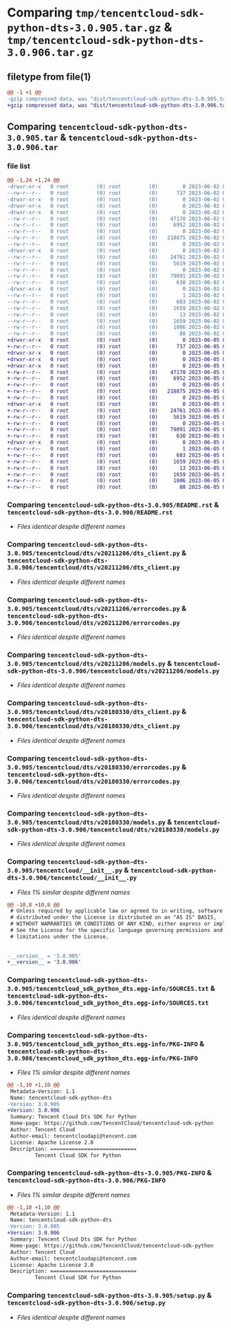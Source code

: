 # Comparing `tmp/tencentcloud-sdk-python-dts-3.0.905.tar.gz` & `tmp/tencentcloud-sdk-python-dts-3.0.906.tar.gz`

## filetype from file(1)

```diff
@@ -1 +1 @@
-gzip compressed data, was "dist/tencentcloud-sdk-python-dts-3.0.905.tar", last modified: Fri Jun  2 00:27:34 2023, max compression
+gzip compressed data, was "dist/tencentcloud-sdk-python-dts-3.0.906.tar", last modified: Mon Jun  5 00:33:39 2023, max compression
```

## Comparing `tencentcloud-sdk-python-dts-3.0.905.tar` & `tencentcloud-sdk-python-dts-3.0.906.tar`

### file list

```diff
@@ -1,24 +1,24 @@
-drwxr-xr-x   0 root         (0) root         (0)        0 2023-06-02 00:27:34.000000 tencentcloud-sdk-python-dts-3.0.905/
--rw-r--r--   0 root         (0) root         (0)      737 2023-06-02 00:27:34.000000 tencentcloud-sdk-python-dts-3.0.905/README.rst
-drwxr-xr-x   0 root         (0) root         (0)        0 2023-06-02 00:27:34.000000 tencentcloud-sdk-python-dts-3.0.905/tencentcloud/
-drwxr-xr-x   0 root         (0) root         (0)        0 2023-06-02 00:27:34.000000 tencentcloud-sdk-python-dts-3.0.905/tencentcloud/dts/
-drwxr-xr-x   0 root         (0) root         (0)        0 2023-06-02 00:27:34.000000 tencentcloud-sdk-python-dts-3.0.905/tencentcloud/dts/v20211206/
--rw-r--r--   0 root         (0) root         (0)    47170 2023-06-02 00:27:34.000000 tencentcloud-sdk-python-dts-3.0.905/tencentcloud/dts/v20211206/dts_client.py
--rw-r--r--   0 root         (0) root         (0)     6952 2023-06-02 00:27:34.000000 tencentcloud-sdk-python-dts-3.0.905/tencentcloud/dts/v20211206/errorcodes.py
--rw-r--r--   0 root         (0) root         (0)        0 2023-06-02 00:27:34.000000 tencentcloud-sdk-python-dts-3.0.905/tencentcloud/dts/v20211206/__init__.py
--rw-r--r--   0 root         (0) root         (0)   218875 2023-06-02 00:27:34.000000 tencentcloud-sdk-python-dts-3.0.905/tencentcloud/dts/v20211206/models.py
--rw-r--r--   0 root         (0) root         (0)        0 2023-06-02 00:27:34.000000 tencentcloud-sdk-python-dts-3.0.905/tencentcloud/dts/__init__.py
-drwxr-xr-x   0 root         (0) root         (0)        0 2023-06-02 00:27:34.000000 tencentcloud-sdk-python-dts-3.0.905/tencentcloud/dts/v20180330/
--rw-r--r--   0 root         (0) root         (0)    24761 2023-06-02 00:27:34.000000 tencentcloud-sdk-python-dts-3.0.905/tencentcloud/dts/v20180330/dts_client.py
--rw-r--r--   0 root         (0) root         (0)     5619 2023-06-02 00:27:34.000000 tencentcloud-sdk-python-dts-3.0.905/tencentcloud/dts/v20180330/errorcodes.py
--rw-r--r--   0 root         (0) root         (0)        0 2023-06-02 00:27:34.000000 tencentcloud-sdk-python-dts-3.0.905/tencentcloud/dts/v20180330/__init__.py
--rw-r--r--   0 root         (0) root         (0)    79091 2023-06-02 00:27:34.000000 tencentcloud-sdk-python-dts-3.0.905/tencentcloud/dts/v20180330/models.py
--rw-r--r--   0 root         (0) root         (0)      630 2023-06-02 00:27:34.000000 tencentcloud-sdk-python-dts-3.0.905/tencentcloud/__init__.py
-drwxr-xr-x   0 root         (0) root         (0)        0 2023-06-02 00:27:34.000000 tencentcloud-sdk-python-dts-3.0.905/tencentcloud_sdk_python_dts.egg-info/
--rw-r--r--   0 root         (0) root         (0)        1 2023-06-02 00:27:34.000000 tencentcloud-sdk-python-dts-3.0.905/tencentcloud_sdk_python_dts.egg-info/dependency_links.txt
--rw-r--r--   0 root         (0) root         (0)      603 2023-06-02 00:27:34.000000 tencentcloud-sdk-python-dts-3.0.905/tencentcloud_sdk_python_dts.egg-info/SOURCES.txt
--rw-r--r--   0 root         (0) root         (0)     1659 2023-06-02 00:27:34.000000 tencentcloud-sdk-python-dts-3.0.905/tencentcloud_sdk_python_dts.egg-info/PKG-INFO
--rw-r--r--   0 root         (0) root         (0)       13 2023-06-02 00:27:34.000000 tencentcloud-sdk-python-dts-3.0.905/tencentcloud_sdk_python_dts.egg-info/top_level.txt
--rw-r--r--   0 root         (0) root         (0)     1659 2023-06-02 00:27:34.000000 tencentcloud-sdk-python-dts-3.0.905/PKG-INFO
--rw-r--r--   0 root         (0) root         (0)     1006 2023-06-02 00:27:34.000000 tencentcloud-sdk-python-dts-3.0.905/setup.py
--rw-r--r--   0 root         (0) root         (0)       88 2023-06-02 00:27:34.000000 tencentcloud-sdk-python-dts-3.0.905/setup.cfg
+drwxr-xr-x   0 root         (0) root         (0)        0 2023-06-05 00:33:39.000000 tencentcloud-sdk-python-dts-3.0.906/
+-rw-r--r--   0 root         (0) root         (0)      737 2023-06-05 00:33:39.000000 tencentcloud-sdk-python-dts-3.0.906/README.rst
+drwxr-xr-x   0 root         (0) root         (0)        0 2023-06-05 00:33:39.000000 tencentcloud-sdk-python-dts-3.0.906/tencentcloud/
+drwxr-xr-x   0 root         (0) root         (0)        0 2023-06-05 00:33:39.000000 tencentcloud-sdk-python-dts-3.0.906/tencentcloud/dts/
+drwxr-xr-x   0 root         (0) root         (0)        0 2023-06-05 00:33:39.000000 tencentcloud-sdk-python-dts-3.0.906/tencentcloud/dts/v20211206/
+-rw-r--r--   0 root         (0) root         (0)    47170 2023-06-05 00:33:39.000000 tencentcloud-sdk-python-dts-3.0.906/tencentcloud/dts/v20211206/dts_client.py
+-rw-r--r--   0 root         (0) root         (0)     6952 2023-06-05 00:33:39.000000 tencentcloud-sdk-python-dts-3.0.906/tencentcloud/dts/v20211206/errorcodes.py
+-rw-r--r--   0 root         (0) root         (0)        0 2023-06-05 00:33:39.000000 tencentcloud-sdk-python-dts-3.0.906/tencentcloud/dts/v20211206/__init__.py
+-rw-r--r--   0 root         (0) root         (0)   218875 2023-06-05 00:33:39.000000 tencentcloud-sdk-python-dts-3.0.906/tencentcloud/dts/v20211206/models.py
+-rw-r--r--   0 root         (0) root         (0)        0 2023-06-05 00:33:39.000000 tencentcloud-sdk-python-dts-3.0.906/tencentcloud/dts/__init__.py
+drwxr-xr-x   0 root         (0) root         (0)        0 2023-06-05 00:33:39.000000 tencentcloud-sdk-python-dts-3.0.906/tencentcloud/dts/v20180330/
+-rw-r--r--   0 root         (0) root         (0)    24761 2023-06-05 00:33:39.000000 tencentcloud-sdk-python-dts-3.0.906/tencentcloud/dts/v20180330/dts_client.py
+-rw-r--r--   0 root         (0) root         (0)     5619 2023-06-05 00:33:39.000000 tencentcloud-sdk-python-dts-3.0.906/tencentcloud/dts/v20180330/errorcodes.py
+-rw-r--r--   0 root         (0) root         (0)        0 2023-06-05 00:33:39.000000 tencentcloud-sdk-python-dts-3.0.906/tencentcloud/dts/v20180330/__init__.py
+-rw-r--r--   0 root         (0) root         (0)    79091 2023-06-05 00:33:39.000000 tencentcloud-sdk-python-dts-3.0.906/tencentcloud/dts/v20180330/models.py
+-rw-r--r--   0 root         (0) root         (0)      630 2023-06-05 00:33:39.000000 tencentcloud-sdk-python-dts-3.0.906/tencentcloud/__init__.py
+drwxr-xr-x   0 root         (0) root         (0)        0 2023-06-05 00:33:39.000000 tencentcloud-sdk-python-dts-3.0.906/tencentcloud_sdk_python_dts.egg-info/
+-rw-r--r--   0 root         (0) root         (0)        1 2023-06-05 00:33:39.000000 tencentcloud-sdk-python-dts-3.0.906/tencentcloud_sdk_python_dts.egg-info/dependency_links.txt
+-rw-r--r--   0 root         (0) root         (0)      603 2023-06-05 00:33:39.000000 tencentcloud-sdk-python-dts-3.0.906/tencentcloud_sdk_python_dts.egg-info/SOURCES.txt
+-rw-r--r--   0 root         (0) root         (0)     1659 2023-06-05 00:33:39.000000 tencentcloud-sdk-python-dts-3.0.906/tencentcloud_sdk_python_dts.egg-info/PKG-INFO
+-rw-r--r--   0 root         (0) root         (0)       13 2023-06-05 00:33:39.000000 tencentcloud-sdk-python-dts-3.0.906/tencentcloud_sdk_python_dts.egg-info/top_level.txt
+-rw-r--r--   0 root         (0) root         (0)     1659 2023-06-05 00:33:39.000000 tencentcloud-sdk-python-dts-3.0.906/PKG-INFO
+-rw-r--r--   0 root         (0) root         (0)     1006 2023-06-05 00:33:39.000000 tencentcloud-sdk-python-dts-3.0.906/setup.py
+-rw-r--r--   0 root         (0) root         (0)       88 2023-06-05 00:33:39.000000 tencentcloud-sdk-python-dts-3.0.906/setup.cfg
```

### Comparing `tencentcloud-sdk-python-dts-3.0.905/README.rst` & `tencentcloud-sdk-python-dts-3.0.906/README.rst`

 * *Files identical despite different names*

### Comparing `tencentcloud-sdk-python-dts-3.0.905/tencentcloud/dts/v20211206/dts_client.py` & `tencentcloud-sdk-python-dts-3.0.906/tencentcloud/dts/v20211206/dts_client.py`

 * *Files identical despite different names*

### Comparing `tencentcloud-sdk-python-dts-3.0.905/tencentcloud/dts/v20211206/errorcodes.py` & `tencentcloud-sdk-python-dts-3.0.906/tencentcloud/dts/v20211206/errorcodes.py`

 * *Files identical despite different names*

### Comparing `tencentcloud-sdk-python-dts-3.0.905/tencentcloud/dts/v20211206/models.py` & `tencentcloud-sdk-python-dts-3.0.906/tencentcloud/dts/v20211206/models.py`

 * *Files identical despite different names*

### Comparing `tencentcloud-sdk-python-dts-3.0.905/tencentcloud/dts/v20180330/dts_client.py` & `tencentcloud-sdk-python-dts-3.0.906/tencentcloud/dts/v20180330/dts_client.py`

 * *Files identical despite different names*

### Comparing `tencentcloud-sdk-python-dts-3.0.905/tencentcloud/dts/v20180330/errorcodes.py` & `tencentcloud-sdk-python-dts-3.0.906/tencentcloud/dts/v20180330/errorcodes.py`

 * *Files identical despite different names*

### Comparing `tencentcloud-sdk-python-dts-3.0.905/tencentcloud/dts/v20180330/models.py` & `tencentcloud-sdk-python-dts-3.0.906/tencentcloud/dts/v20180330/models.py`

 * *Files identical despite different names*

### Comparing `tencentcloud-sdk-python-dts-3.0.905/tencentcloud/__init__.py` & `tencentcloud-sdk-python-dts-3.0.906/tencentcloud/__init__.py`

 * *Files 1% similar despite different names*

```diff
@@ -10,8 +10,8 @@
 # Unless required by applicable law or agreed to in writing, software
 # distributed under the License is distributed on an "AS IS" BASIS,
 # WITHOUT WARRANTIES OR CONDITIONS OF ANY KIND, either express or implied.
 # See the License for the specific language governing permissions and
 # limitations under the License.
 
 
-__version__ = '3.0.905'
+__version__ = '3.0.906'
```

### Comparing `tencentcloud-sdk-python-dts-3.0.905/tencentcloud_sdk_python_dts.egg-info/SOURCES.txt` & `tencentcloud-sdk-python-dts-3.0.906/tencentcloud_sdk_python_dts.egg-info/SOURCES.txt`

 * *Files identical despite different names*

### Comparing `tencentcloud-sdk-python-dts-3.0.905/tencentcloud_sdk_python_dts.egg-info/PKG-INFO` & `tencentcloud-sdk-python-dts-3.0.906/tencentcloud_sdk_python_dts.egg-info/PKG-INFO`

 * *Files 1% similar despite different names*

```diff
@@ -1,10 +1,10 @@
 Metadata-Version: 1.1
 Name: tencentcloud-sdk-python-dts
-Version: 3.0.905
+Version: 3.0.906
 Summary: Tencent Cloud Dts SDK for Python
 Home-page: https://github.com/TencentCloud/tencentcloud-sdk-python
 Author: Tencent Cloud
 Author-email: tencentcloudapi@tencent.com
 License: Apache License 2.0
 Description: ============================
         Tencent Cloud SDK for Python
```

### Comparing `tencentcloud-sdk-python-dts-3.0.905/PKG-INFO` & `tencentcloud-sdk-python-dts-3.0.906/PKG-INFO`

 * *Files 1% similar despite different names*

```diff
@@ -1,10 +1,10 @@
 Metadata-Version: 1.1
 Name: tencentcloud-sdk-python-dts
-Version: 3.0.905
+Version: 3.0.906
 Summary: Tencent Cloud Dts SDK for Python
 Home-page: https://github.com/TencentCloud/tencentcloud-sdk-python
 Author: Tencent Cloud
 Author-email: tencentcloudapi@tencent.com
 License: Apache License 2.0
 Description: ============================
         Tencent Cloud SDK for Python
```

### Comparing `tencentcloud-sdk-python-dts-3.0.905/setup.py` & `tencentcloud-sdk-python-dts-3.0.906/setup.py`

 * *Files identical despite different names*

